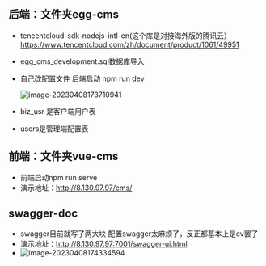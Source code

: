 ## 后端：文件夹egg-cms

 + tencentcloud-sdk-nodejs-intl-en(这个库是对接海外版的腾讯云）https://www.tencentcloud.com/zh/document/product/1061/49951

 + egg_cms_development.sql数据库导入

 + 自己改配置文件 后端启动 npm run dev

   ![image-20230408173710941](https://i.hd-r.cn/7b9284f96991505ea9bf3ba43a47fa9f.png)

+ biz_usr 是客户端用户表

+ users是管理端配置表

## 前端：文件夹vue-cms

+ 前端启动npm run serve
+ 演示地址：http://8.130.97.97/cms/

## swagger-doc

+ swagger目前就写了两大块  配置swagger太麻烦了，反正都基本上是cv罢了
+ 演示地址：http://8.130.97.97:7001/swagger-ui.html
+ ![image-20230408174334594](https://i.hd-r.cn/e36137b70486de84449a4560c36dcde6.png)